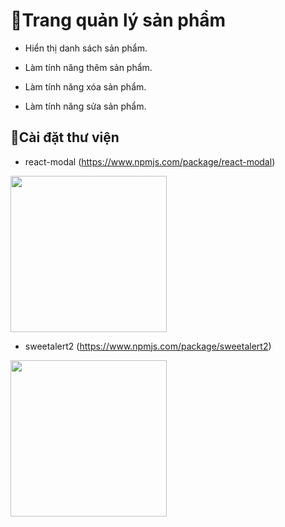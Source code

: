 # 🦉Trang quản lý sản phẩm

- Hiển thị danh sách sản phẩm.

- Làm tính năng thêm sản phẩm.

- Làm tính năng xóa sản phẩm.

- Làm tính năng sửa sản phẩm.


## 🦉Cài đặt thư viện

- react-modal (https://www.npmjs.com/package/react-modal)

<p align="start">
  <img src="https://github.com/user-attachments/assets/72742b85-09d7-4c9e-ae96-13764240fd64" {width=35px height=250px}>
</p>

- sweetalert2 (https://www.npmjs.com/package/sweetalert2)

<p align="start">
  <img src="https://github.com/user-attachments/assets/1fc35869-4c66-42c1-9229-3737b4a172e6" {width=35px height=250px}>
</p>

